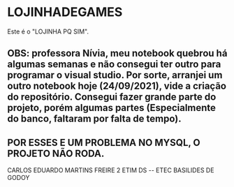 # LOJINHADEGAMES
Este é o "LOJINHA PQ SIM".

OBS: professora Nívia, meu notebook quebrou há algumas semanas e não consegui ter outro para programar o visual studio. 
Por sorte, arranjei um outro notebook hoje (24/09/2021), vide a criação do repositório.
Consegui fazer grande parte do projeto, porém algumas partes (Especialmente do banco, faltaram por falta de tempo).
--------------------------
POR ESSES E UM PROBLEMA NO MYSQL, O PROJETO NÃO RODA.
--------------------------
CARLOS EDUARDO MARTINS FREIRE
2 ETIM DS -- ETEC BASILIDES DE GODOY
